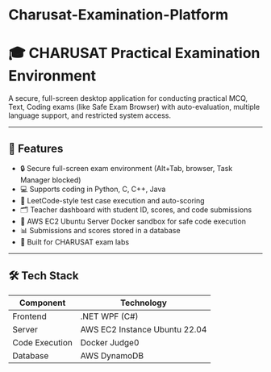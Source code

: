 # Charusat-Examination-Platform

# 🎓 CHARUSAT Practical Examination Environment

A secure, full-screen desktop application for conducting practical MCQ, Text, Coding exams (like Safe Exam Browser) with auto-evaluation, multiple language support, and restricted system access.

---

## 🚀 Features

- 🔒 Secure full-screen exam environment (Alt+Tab, browser, Task Manager blocked)
- 💻 Supports coding in Python, C, C++, Java
- 🧪 LeetCode-style test case execution and auto-scoring
- 🗂️ Teacher dashboard with student ID, scores, and code submissions
- 🐳 AWS EC2 Ubuntu Server Docker sandbox for safe code execution 
- 📊 Submissions and scores stored in a database
- 🧱 Built for CHARUSAT exam labs

---

## 🛠️ Tech Stack

| Component          | Technology                     |
|--------------------|--------------------------------|
| Frontend           | .NET WPF (C#)                  |
| Server             | AWS EC2 Instance Ubuntu 22.04  |
| Code Execution     | Docker Judge0                  |
| Database           | AWS DynamoDB                   |


